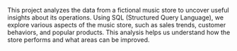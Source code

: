 This project analyzes the data from a fictional music store to uncover useful insights about its operations.
Using SQL (Structured Query Language), we explore various aspects of the music store, such as sales trends, customer behaviors, and popular products. 
This analysis helps us understand how the store performs and what areas can be improved.
